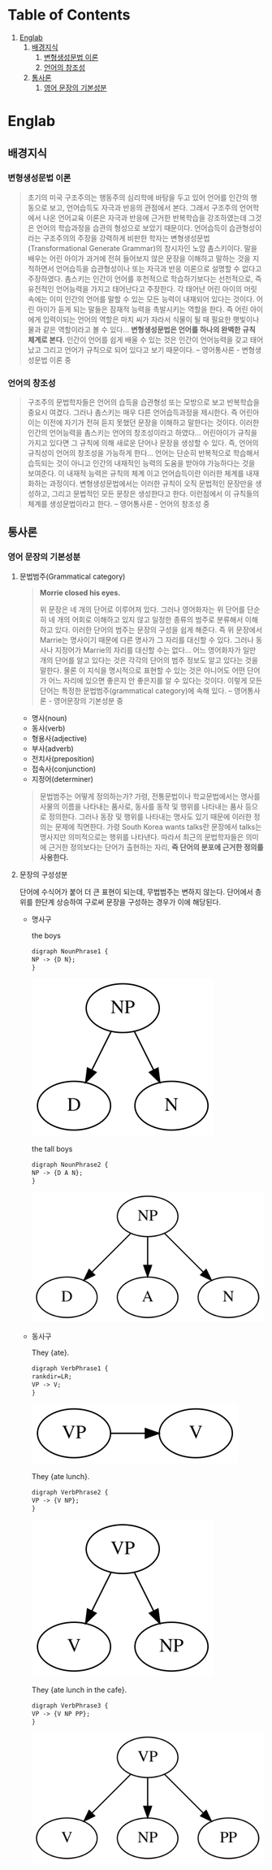 
# Table of Contents

1.  [Englab](#org499259b)
    1.  [배경지식](#org526118f)
        1.  [변형생성문법 이론](#orgab68a5e)
        2.  [언어의 창조성](#org44503b4)
    2.  [통사론](#org0ea01c0)
        1.  [영어 문장의 기본성분](#orgc0ea5b8)



<a id="org499259b"></a>

# Englab


<a id="org526118f"></a>

## 배경지식


<a id="orgab68a5e"></a>

### 변형생성문법 이론

> 초기의 미국 구조주의는 행동주의 심리학에 바탕을 두고 있어 언어를 인간의 행동으로 보고, 언어습득도 자극과 반응의 관점에서 본다. 
> 그래서 구조주의 언어학에서 나온 언어교육 이론은 자극과 반응에 근거한 반복학습을 강조하였는데 그것은 언어의 학습과정을 습관의 형성으로 보았기 때문이다. 
> 언어습득이 습관형성이라는 구조주의의 주장을 강력하게 비판한 학자는 변형생성문법(Transformational Generate Grammar)의 창시자인 노암 촘스키이다. 
> 말을 배우는 어린 아이가 과거에 전혀 들어보지 않은 문장을 이해하고 말하는 것을 지적하면서 언어습득을 습관형성이나 또는 자극과 반응 이론으로 설명할 수 없다고 주장하였다.
> 촘스키는 인간이 언어를 후천적으로 학습하기보다는 선천적으로, 즉 유전적인 언어능력을 가지고 태어난다고 주장한다. 각 태어난 어린 아이의 머릿속에는 이미 인간의 언어를 말할 수 있는 모든 능력이 내재되어 있다는 것이다. 
> 어린 아이가 듣게 되는 말들은 잠재적 능력을 촉발시키는 역할을 한다. 즉 어린 아이에게 입력이되는 언어의 역할은 마치 씨가 자라서 식물이 될 때 필요한 햇빛이나 물과 같은 역할이라고 볼 수 있다&#x2026;
> **변형생성문법은 언어를 하나의 완벽한 규칙 체계로 본다.** 인간이 언어를 쉽게 배울 수 있는 것은 인간이 언어능력을 갖고 태어났고 그리고 언어가 규칙으로 되어 있다고 보기 때문이다. &#x2013; 영어통사론 - 변형생성문법 이론 중


<a id="org44503b4"></a>

### 언어의 창조성

> 구조주의 문법학자들은 언어의 습득을 습관형성 또는 모방으로 보고 반복학습을 중요시 여겼다. 그러나 촘스키는 매우 다른 언어습득과정을 제시한다. 
> 즉 어린아이는 이전에 자기가 전혀 듣지 못했던 문장을 이해하고 말한다는 것이다. 이러한 인간의 언어능력을 촘스키는 언어의 창조성이라고 하였다&#x2026; 어린아이가 규칙을 가지고 있다면 그 규칙에 의해 새로운 단어나 문장을 
> 생성할 수 있다. 즉, 언어의 규칙성이 언어의 창조성을 가능하게 한다&#x2026; 언어는 단순히 반복적으로 학습해서 습득되는 것이 아니고 인간의 내재적인 능력의 도움을 받아야 가능하다는 것을 보여준다. 이 내재적 능력은 규칙의 체계
> 이고 언어습득이란 이러한 체계를 내재화하는 과정이다. 변형생성문법에서는 이러한 규칙이 오직 문법적인 문장만을 생성하고, 그리고 문법적인 모든 문장은 생성한다고 한다. 이런점에서 이 규칙들의 체계를 생성문법이라고 한다. &#x2013; 영어통사론 - 언어의 창조성 중


<a id="org0ea01c0"></a>

## 통사론


<a id="orgc0ea5b8"></a>

### 영어 문장의 기본성분

1.  문법범주(Grammatical category)

    > **Morrie closed his eyes.**
    > 
    > 위 문장은 네 개의 단어로 이루어져 있다. 그러나 영어화자는 위 단어를 단순히 네 개의 어회로 이해하고 있지 않고 일정한 종류의 범주로 분류해서 이해하고 있다.
    > 이러한 단어의 범주는 문장의 구성을 쉽게 해준다. 즉 위 문장에서 Marrie는 명사이기 때문에 다른 명사가 그 자리를 대신할 수 있다. 그러나 동사나 지정어가 Marrie의 자리를 대신할 수는 없다&#x2026;
    > 어느 영어화자가 일만 개의 단어를 알고 있다는 것은 각각의 단어의 범주 정보도 알고 있다는 것을 말한다. 물론 이 지식을 명시적으로 표현할 수 있는 것은 아니어도 어떤 단어가 어느 자리에 있으면 좋은지 안 좋은지를 
    > 알 수 있다는 것이다. 이렇게 모든 단어는 특정한 문법범주(grammatical category)에 속해 있다. &#x2013; 영어통사론 - 영어문장의 기본성분 중
    
    -   명사(noun)
    -   동사(verb)
    -   형용사(adjective)
    -   부사(adverb)
    -   전치사(preposition)
    -   접속사(conjunction)
    -   지정어(determiner)
    
    > 문법범주는 어떻게 정의하는가? 가령, 전통문법이나 학교문법에서는 명사를 사물의 이름을 나타내는 품사로, 동사를 동작 및 행위를 나타내는 품사 등으로 정의한다. 그러나 동장 및 행위를 나타내는 명사도 있기 때문에
    > 이러한 정의는 문제에 직면한다. 가령 South Korea wants talks란 문장에서 talks는 명사지만 의미적으로는 행위를 나타낸다. 따라서 최근의 문법학자들은 의미에 근거한 정의보다는 단어가 출현하는 자리,
    > **즉 단어의 분포에 근거한 정의를 사용한다.**

2.  문장의 구성성분

    단어에 수식어가 붙어 더 큰 표현이 되는데, 무법범주는 변하지 않는다. 단어에서 층위를 한단계 상승하여 구로써 문장을 구성하는 경우가 이에 해당된다.
    
    -   명사구
        
        the boys
        
            digraph NounPhrase1 {
            NP -> {D N};
            }
        
        ![img](images/noun-phrase1.svg)
        
        the tall boys
        
            digraph NounPhrase2 {
            NP -> {D A N};
            }
        
        ![img](images/noun-phrase2.svg)
    
    -   동사구
        
        They {ate}.
        
            digraph VerbPhrase1 {
            rankdir=LR;
            VP -> V;
            }
        
        ![img](images/verb-phrase1.svg)
        
        They {ate lunch}.
        
            digraph VerbPhrase2 {
            VP -> {V NP};
            }
        
        ![img](images/verb-phrase2.svg)
        
        They {ate lunch in the cafe}.
        
            digraph VerbPhrase3 {
            VP -> {V NP PP};
            }
        
        ![img](images/verb-phrase3.svg)

